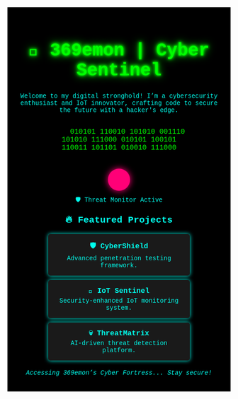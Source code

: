 <div style="background:#000;color:#0fe;padding:20px;font-family:'Courier New',monospace;text-align:center">
  <h1 style="font-size:2.5rem;color:#0f0;text-shadow:0 0 5px #0f0,0 0 10px #0f0,0 0 20px #0f0">
    🔐 369emon | Cyber Sentinel
  </h1>
  <p>Welcome to my digital stronghold! I’m a cybersecurity enthusiast and IoT innovator, crafting code to secure the future with a hacker's edge.</p>
  <div style="font-size:1rem;color:#0f0;white-space:pre-wrap;overflow:hidden;height:100px;margin:10px 0">
    010101 110010 101010 001110<br>101010 111000 010101 100101<br>110011 101101 010010 111000
  </div>
  <div style="width:50px;height:50px;border-radius:50%;background:#f07;box-shadow:0 0 15px #f07;margin:10px auto"></div>
  <p style="margin:10px 0">🛡️ Threat Monitor Active</p>
  <h2 style="margin:20px 0">🔥 Featured Projects</h2>
  <div style="background:#1a1a1a;border-radius:5px;box-shadow:0 0 10px #0fe;padding:10px;margin:10px auto;max-width:300px">
    <h3 style="margin:5px 0">🛡️ <a href="https://github.com/369emon/CyberShield" style="color:#0fe;text-decoration:none">CyberShield</a></h3>
    <p style="margin:5px 0">Advanced penetration testing framework.</p>
  </div>
  <div style="background:#1a1a1a;border-radius:5px;box-shadow:0 0 10px #0fe;padding:10px;margin:10px auto;max-width:300px">
    <h3 style="margin:5px 0">📡 <a href="https://github.com/369emon/IoT-Sentinel" style="color:#0fe;text-decoration:none">IoT Sentinel</a></h3>
    <p style="margin:5px 0">Security-enhanced IoT monitoring system.</p>
  </div>
  <div style="background:#1a1a1a;border-radius:5px;box-shadow:0 0 10px #0fe;padding:10px;margin:10px auto;max-width:300px">
    <h3 style="margin:5px 0">💀 <a href="https://github.com/369emon/ThreatMatrix" style="color:#0fe;text-decoration:none">ThreatMatrix</a></h3>
    <p style="margin:5px 0">AI-driven threat detection platform.</p>
  </div>
  <p style="font-style:italic;margin-top:20px">Accessing 369emon’s Cyber Fortress... Stay secure!</p>
</div>
